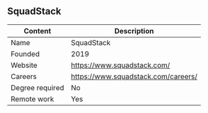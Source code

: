 ## SquadStack

Content|Description
-|-
Name|SquadStack
Founded|2019
Website|https://www.squadstack.com/
Careers|https://www.squadstack.com/careers/
Degree required|No
Remote work|Yes
